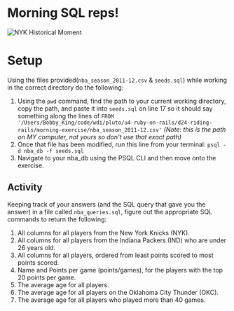 # Morning SQL reps!

![NYK Historical Moment](http://38.media.tumblr.com/e18de6a5234322bfa3e3f3718a7f7a1c/tumblr_mhdrol7U281r9ngjbo1_500.gif)

# Setup
Using the files provided(`nba_season_2011-12.csv` & `seeds.sql`) while working in the correct directory do the following:
1. Using the `pwd` command, find the path to your current working directory, copy the path, and paste it into `seeds.sql` on line 17 so it should say something along the lines of `FROM '/Users/Bobby_King/code/wdi/pluto/u4-ruby-on-rails/d24-riding-rails/morning-exercise/nba_season_2011-12.csv'` *(Note: this is the path on MY computer, not yours so don't use that exact path)*
1. Once that file has been modified, run this line from your terminal: `psql -d nba_db -f seeds.sql`
1. Navigate to your nba_db using the PSQL CLI and then move onto the exercise.

## Activity

Keeping track of your answers (and the SQL query that gave you the answer) in a file called `nba_queries.sql`, figure out the appropriate SQL commands to return the following:

1. All columns for all players from the New York Knicks (NYK).
1. All columns for all players from the Indiana Packers (IND) who are under 26 years old.
1. All columns for all players, ordered from least points scored to most points scored.
1. Name and Points per game (points/games), for the players with the top 20 points per game.
1. The average age for all players.
1. The average age for all players on the Oklahoma City Thunder (OKC).
1. The average age for all players who played more than 40 games.